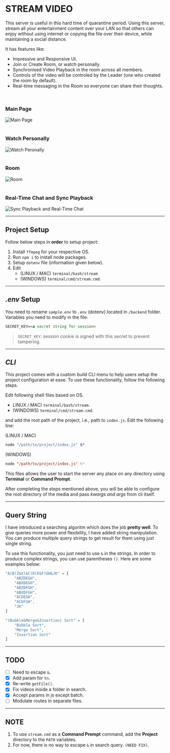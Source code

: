 # STREAM VIDEO

This server is useful in this hard time of quarantine period. Using this server, stream all your entertainment content over your LAN so that others can enjoy without using internet or copying the file over their device, while maintaining a social distance.

It has features like:

-   Impressive and Responsive UI.
-   Join or Create Room, or watch personally.
-   Synchronised Video Playback in the room across all members.
-   Controls of the video will be controled by the Leader (one who created the room by default).
-   Real-time messaging in the Room so everyone can share their thoughts.

<br>

### Main Page

![Main Page](https://raw.githubusercontent.com/mrbing47/Stream-Video/master/assets/index.png)
<br>
<br>

### Watch Personally

![Watch Peronally](https://raw.githubusercontent.com/mrbing47/Stream-Video/master/assets/watch-personal.png)
<br>
<br>

### Room

![Room](https://raw.githubusercontent.com/mrbing47/Stream-Video/master/assets/room.png)
<br>
<br>

### Real-Time Chat and Sync Playback

![Sync Playback and Real-Time Chat](https://raw.githubusercontent.com/mrbing47/Stream-Video/master/assets/stream-video-room.gif)

---

## Project Setup

Follow below steps in **order** to setup project:

1. Install `ffmpeg` for your respective OS.
2. Run `npm i` to install node packages.
3. Setup `dotenv` file (information given below).
4. Edit
    - (LINUX / MAC) `terminal/bash/stream`
    - (WINDOWS) `terminal/cmd/stream.cmd`.

---

## _.env_ Setup

You need to rename _`sample.env`_ to _`.env`_ (dotenv) located in `/backend` folder. Variables you need to modify in the file:

```md
SECRET_KEY=<a secret string for session>
```

> `SECRET_KEY`: session cookie is signed with this secret to prevent tampering.

---

## _CLI_

This project comes with a custom build CLI menu to help users setup the project configuration at ease. To use these functionality, follow the following steps.

Edit following shell files based on OS.

-   LINUX / MAC) `terminal/bash/stream`.
-   (WINDOWS) `terminal/cmd/stream.cmd`.

and add the root path of the project, i.e., path to `index.js`. Edit the following line:

(LINUX / MAC)

```bash
node "/path/to/project/index.js" $*
```

(WINDOWS)

```ps
node "/path/to/project/index.js" %*
```

This files allows the user to start the server any place on any directory using **Terminal** or **Command Prompt**.

After completing the steps mentioned above, you will be able to configure the root directory of the media and pass _kwargs and args_ from cli itself.

---

## Query String

I have introduced a searching algoritm which does the job **pretty well**. To give queries more power and flexibility, I have added string manipulation. You can produce multiple query strings to get result for them using just single string.

To use this functionality, you just need to use `&` in the strings. In order to produce complex strings, you can use parentheses `()`. Here are some examples below:

```javascript
"A(B(Z&X)&C)D(E&F)GH&JK" = [
    "ABZDEGH",
    "ABXDEGH",
    "ABZDFGH",
    "ABXDFGH",
    "ACDEGH",
    "ACDFGH",
    "JK"
]

"(Bubble&Merge&Insertion) Sort" = [
    "Bubble Sort",
    "Merge Sort",
    "Insertion Sort"
]
```

---

## TODO

-   [ ] Need to escape `&`.
-   [x] Add param for `tn`.
-   [x] Re-write `getFile()`.
-   [x] Fix videos inside a folder in search.
-   [x] Accept params in js except batch.
-   [ ] Modulate routes in separate files.

---

## NOTE

1. To use `stream.cmd` as a **Command Prompt** command, add the **Project** directory to the `PATH` variables.
2. For now, there is no way to escape `&` in search query. `(NEED FIX)`.
